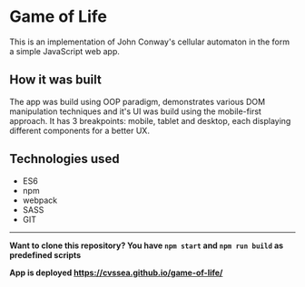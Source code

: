 # Game of Life

This is an implementation of John Conway's cellular automaton in the form a simple JavaScript web app.

## How it was built

The app was build using OOP paradigm, demonstrates various DOM manipulation techniques and it's UI was build using the mobile-first approach.
It has 3 breakpoints: mobile, tablet and desktop, each displaying different components for a better UX.

## Technologies used

- ES6
- npm
- webpack
- SASS
- GIT
---
**Want to clone this repository? You have `npm start` and `npm run build` as predefined scripts**

**App is deployed https://cvssea.github.io/game-of-life/**
